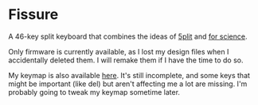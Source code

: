 Fissure
=======

A 46-key split keyboard that combines the ideas of [5plit](https://oddrocketkeyboards.blogspot.com/2018/05/5plit-v2.html) and [for science](https://github.com/peej/for-science-keyboard).

Only firmware is currently available, as I lost my design files when I accidentally deleted them. I will remake them if I have the time to do so.

My keymap is also available [here](http://www.keyboard-layout-editor.com/#/gists/99409a249d886554bd60af15782b2d50). It's still incomplete, and some keys that might be important (like del) but aren't affecting me a lot are missing. I'm probably going to tweak my keymap sometime later.
